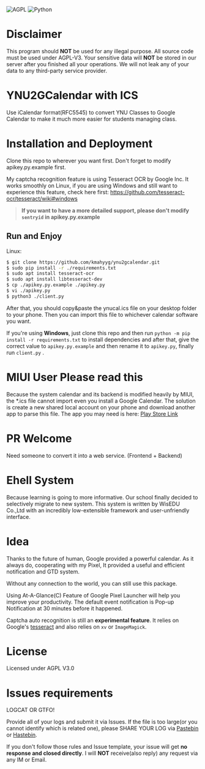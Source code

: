 ![AGPL](https://img.shields.io/github/license/kmahyyg/YNU2GCalendar.svg)
![Python](https://img.shields.io/badge/Python-3.5%2B-blue.svg)

# Disclaimer

This program should **NOT** be used for any illegal purpose. All source code must be used under AGPL-V3.
Your sensitive data will **NOT** be stored in our server after you finished all your operations.
We will not leak any of your data to any third-party service provider.

# YNU2GCalendar with ICS

Use iCalendar format(RFC5545) to convert YNU Classes to Google Calendar to make it much more easier for students managing class.

# Installation and Deployment

Clone this repo to wherever you want first.
Don't forget to modify apikey.py.example first.

My captcha recognition feature is using Tesseract OCR by Google Inc.
It works smoothly on Linux, if you are using Windows and still want to experience this feature, check here first:
https://github.com/tesseract-ocr/tesseract/wiki#windows

> **If you want to have a more detailed support, please don't modify ```sentryid``` in apikey.py.example**

## Run and Enjoy

Linux:

```bash
$ git clone https://github.com/kmahyyg/ynu2gcalendar.git
$ sudo pip install -r ./requirements.txt
$ sudo apt install tesseract-ocr
$ sudo apt install libtesseract-dev
$ cp ./apikey.py.example ./apikey.py
$ vi ./apikey.py
$ python3 ./client.py
```

After that, you should copy&paste the ynucal.ics file on your desktop folder to your phone.
Then you can import this file to whichever calendar software you want.

If you're using **Windows**, just clone this repo and then run `python -m pip install -r requirements.txt` to install
dependencies and after that, give the correct value to `apikey.py.example` and then rename it to `apikey.py`,
finally run `client.py` .

# MIUI User Please read this

Because the system calendar and its backend is modified heavily by MIUI, the *.ics file cannot import even you install a
Google Calendar. The solution is create a new shared local account on your phone and download another app to parse this
file. The app you may need is here: [Play Store Link](https://play.google.com/store/apps/details?id=tk.drlue.icalimportexport)

# PR Welcome

Need someone to convert it into a web service. (Frontend + Backend)

# Ehell System

Because learning is going to more informative. Our school finally decided to selectively migrate to new system.
This system is written by WisEDU Co.,Ltd with an incredibly low-extensible framework and user-unfriendly interface.

# Idea

Thanks to the future of human, Google provided a powerful calendar.
As it always do, cooperating with my Pixel, It provided a useful and efficient notification and GTD system.

Without any connection to the world, you can still use this package.

Using At-A-Glance(C) Feature of Google Pixel Launcher will help you improve your productivity.
The default event notification is Pop-up Notification at 30 minutes before it happened.

Captcha auto recognition is still an **experimental feature**. It relies on Google's [tesseract](https://github.com/tesseract-ocr/tesseract/wiki)
and also relies on ```xv``` or ```ImageMagick```.

# License

Licensed under AGPL V3.0

# Issues requirements

LOGCAT OR GTFO!

Provide all of your logs and submit it via Issues. If the file is too large(or you cannot identify which is related one),
please SHARE YOUR LOG via [Pastebin](http://pastebin.ubuntu.com) or [Hastebin](http://hastebin.com).
 
If you don't follow those rules and Issue template, your issue will get **no response and closed directly**.
I will **NOT** receive(also reply) any request via any IM or Email.

